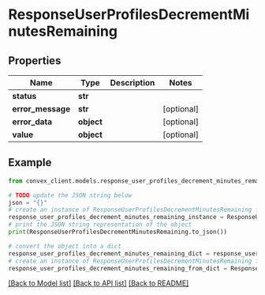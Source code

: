 # ResponseUserProfilesDecrementMinutesRemaining


## Properties

Name | Type | Description | Notes
------------ | ------------- | ------------- | -------------
**status** | **str** |  | 
**error_message** | **str** |  | [optional] 
**error_data** | **object** |  | [optional] 
**value** | **object** |  | [optional] 

## Example

```python
from convex_client.models.response_user_profiles_decrement_minutes_remaining import ResponseUserProfilesDecrementMinutesRemaining

# TODO update the JSON string below
json = "{}"
# create an instance of ResponseUserProfilesDecrementMinutesRemaining from a JSON string
response_user_profiles_decrement_minutes_remaining_instance = ResponseUserProfilesDecrementMinutesRemaining.from_json(json)
# print the JSON string representation of the object
print(ResponseUserProfilesDecrementMinutesRemaining.to_json())

# convert the object into a dict
response_user_profiles_decrement_minutes_remaining_dict = response_user_profiles_decrement_minutes_remaining_instance.to_dict()
# create an instance of ResponseUserProfilesDecrementMinutesRemaining from a dict
response_user_profiles_decrement_minutes_remaining_from_dict = ResponseUserProfilesDecrementMinutesRemaining.from_dict(response_user_profiles_decrement_minutes_remaining_dict)
```
[[Back to Model list]](../README.md#documentation-for-models) [[Back to API list]](../README.md#documentation-for-api-endpoints) [[Back to README]](../README.md)


